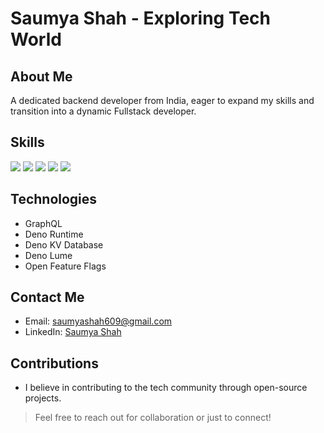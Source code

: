 # Saumya Shah - Exploring Tech World

## About Me
A dedicated backend developer from India, eager to expand my skills and transition into a dynamic Fullstack developer.

## Skills

<img src="https://img.shields.io/badge/JavaScript-323330?style=for-the-badge&logo=javascript&logoColor=F7DF1E" /> <img src="https://img.shields.io/badge/TypeScript-007ACC?style=for-the-badge&logo=typescript&logoColor=white" /> <img src="https://img.shields.io/badge/Rust-000000?style=for-the-badge&logo=rust&logoColor=white" /> <img src="https://img.shields.io/badge/Cucumber-43B02A?style=for-the-badge&logo=cucumber&logoColor=white" /> <img src="https://img.shields.io/badge/github%20copilot-000000?style=for-the-badge&logo=githubcopilot&logoColor=white" />

## Technologies

- GraphQL
- Deno Runtime
- Deno KV Database
- Deno Lume
- Open Feature Flags

## Contact Me

- Email: [saumyashah609@gmail.com](mailto:saumyashah609@gmail.com)
- LinkedIn: [Saumya Shah](https://www.linkedin.com/in/saumyashah1729)
<!-- - Instagram: [Saumya Shah](https://www.instagram.com/saumya__13_) -->

## Contributions
- I believe in contributing to the tech community through open-source projects.

> Feel free to reach out for collaboration or just to connect!
